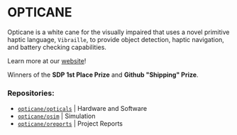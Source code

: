 # OPTICANE
Opticane is a white cane for the visually impaired that uses a novel primitive haptic language, `Vibraille`, to provide object detection, haptic navigation, and battery checking capabilities.

Learn more at our [website](https://opticane.github.io)!

Winners of the **SDP 1st Place Prize** and **Github "Shipping" Prize**.

### Repositories:

* [`opticane/opticals`](https://github.com/opticane/opticals) | Hardware and Software
* [`opticane/osim`](https://github.com/opticane/osims) | Simulation
* [`opticane/oreports`](https://github.com/opticane/oreports) | Project Reports
